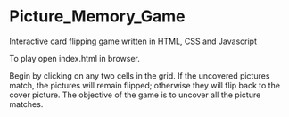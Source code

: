 # Picture_Memory_Game
Interactive card flipping game written in HTML, CSS and Javascript

To play open index.html in browser. 

Begin by clicking on any two cells in the grid. If the uncovered pictures match, the pictures will remain flipped; otherwise they will flip back to the cover picture. The objective of the game is to uncover all the picture matches.  


